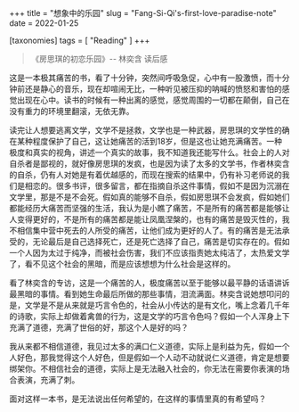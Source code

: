 +++
title = "想象中的乐园"
slug = "Fang-Si-Qi's-first-love-paradise-note"
date = 2022-01-25

[taxonomies]
tags = [ "Reading" ]
+++

>《房思琪的初恋乐园》-- 林奕含 读后感

这是一本极其痛苦的书，看了十分钟，突然间呼吸急促，心中有一股激愤，而十分钟前还是静心的音乐，现在却喧闹无比，一种听见被压抑的呐喊的愤怒和害怕的感觉出现在心中。读书的时候有一种出离的感觉，感觉周围的一切都在颠倒，自己在没有重力的环境里翻滚，无依无靠。

读完让人想要逃离文学，文学不是拯救，文学也是一种武器，房思琪的文学性的确在某种程度保护了自己，这让她痛苦的活到18岁，但是这也让她充满痛苦。一种极度和真实的视角，讲述一个真实的故事，我不知道我还能写什么。社会上的人对自杀者是鄙视的，就好像房思琪的发疯，也是因为读了太多的文学书，作者林奕含的自杀，仍有人对她是有着优越感的，而现在搜索的结果中，仍有补习老师说的我们是相恋的。很多书评，很多留言，都在指摘自杀这件事情，假如不是因为沉溺在文学里，那是不是不会死。假如真的能够不自杀，假如房思琪不会发疯，假如她们都能经历大痛苦而坚强的生活，我认为是小瞧了痛苦，不是所有的痛苦都是能够让人变得更好的，不是所有的痛苦都是能让凤凰涅槃的，也有的痛苦是毁灭性的，我不相信集中营中死去的人所受的痛苦，让他们成为更好的人了。有的痛苦是无法承受的，无论最后是自己选择死亡，还是死亡选择了自己，痛苦是切实存在的。假如一个人因为太过于纯净，而被社会伤害，我们不应该指责她太纯洁了，太热爱文学了，看不见这个社会的黑暗，而是应该想想为什么社会是这样的。

看了林奕含的专访，这是一个痛苦的人，极度痛苦以至于能够以最平静的话语讲诉最黑暗的事情。看到她生命最后所做的那些事情，泪流满面。林奕含说她想叩问的是，文学是不是从来就是巧言令色的，社会从小传达的是有文化，嘴上念着几千年的诗歌，实际上却做着禽兽的行为，这是文学的巧言令色吗？假如一个人浑身上下充满了道德，充满了世俗的好，那这个人是好的吗？

我从来都不相信道德，我见过太多的满口仁义道德，实际上是利益为先，假如一个人好色，那我觉得这个人好色，但是假如一个人动不动就说仁义道德，肯定是想要绑架你。不相信社会的道德，实际上是无法融入社会的，你无法在需要你表演的场合表演，充满了刺。

面对这样一本书，是无法说出任何希望的，在这样的事情里真的有希望吗？